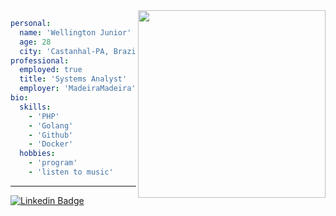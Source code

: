 


<img align="right" width="300" src="https://i2.wp.com/allhtaccess.info/wp-content/uploads/2018/03/programming.gif?fit=1281%2C716&ssl=1" />

```yml
personal:
  name: 'Wellington Junior'
  age: 28
  city: 'Castanhal-PA, Brazil'
professional:
  employed: true
  title: 'Systems Analyst'
  employer: 'MadeiraMadeira'
bio:
  skills:
    - 'PHP'
    - 'Golang'
    - 'Github'
    - 'Docker'
  hobbies:
    - 'program'
    - 'listen to music'
```
---

[![Linkedin Badge](https://img.shields.io/badge/-LinkedIn-blue?style=flat-square&logo=Linkedin&logoColor=white&link=https://www.linkedin.com/in/wellington-njr)](https://www.linkedin.com/in/wellington-njr)
